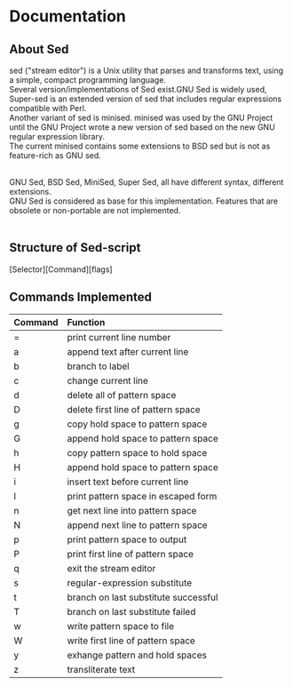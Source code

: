 # Documentation
## About Sed
sed ("stream editor") is a Unix utility that parses and transforms text, using a simple, compact programming language.<br>
Several version/implementations of Sed exist.GNU Sed is widely used, Super-sed is an extended version of sed that includes regular expressions compatible with Perl.<br>
Another variant of sed is minised. minised was used by the GNU Project until the GNU Project wrote a new version of sed based on the new GNU regular expression library.<br>
The current minised contains some extensions to BSD sed but is not as feature-rich as GNU sed.<br><br>

GNU Sed, BSD Sed, MiniSed, Super Sed, all have different syntax, different extensions.<br>
GNU Sed is considered as base for this implementation. Features that are obsolete or non-portable are not implemented.<br><br>

## Structure of Sed-script

[Selector][Command][flags]

## Commands Implemented
| Command  |  Function |
|----------|:------|
| = | print current line number |
| a | append text after current line |
| b | branch to label |
| c | change current line |
| d | delete all of pattern space |
| D | delete first line of pattern space |
| g | copy hold space to pattern space |
| G | append hold space to pattern space |
| h | copy pattern space to hold space |
| H | append hold space to pattern space |
| i | insert text before current line |
| l | print pattern space in escaped form |
| n | get next line into pattern space |
| N | append next line to pattern space |
| p | print pattern space to output |
| P | print first line of pattern space |
| q | exit the stream editor |
| s | regular-expression substitute	 |
| t | branch on last substitute successful |
| T | branch on last substitute failed |
| w | write pattern space to file |
| W | write first line of pattern space |
| y | exhange pattern and hold spaces	|
| z | transliterate text |
